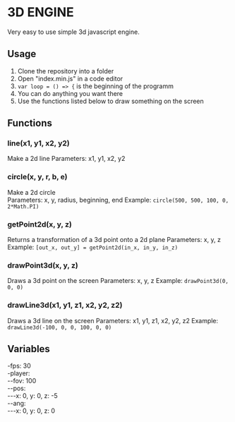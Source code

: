 # 3D ENGINE
Very easy to use simple 3d javascript engine.

## Usage
1. Clone the repository into a folder
1. Open "index.min.js" in a code editor
1. `var loop = () => {` is the beginning of the programm
1. You can do anything you want there
1. Use the functions listed below to draw something on the screen

## Functions
### line(x1, y1, x2, y2)
Make a 2d line
Parameters: x1, y1, x2, y2

### circle(x, y, r, b, e)
Make a 2d circle  
Parameters: x, y, radius, beginning, end
Example: `circle(500, 500, 100, 0, 2*Math.PI)`

### getPoint2d(x, y, z)
Returns a transformation of a 3d point onto a 2d plane
Parameters: x, y, z
Example: `[out_x, out_y] = getPoint2d(in_x, in_y, in_z)`

### drawPoint3d(x, y, z)
Draws a 3d point on the screen
Parameters: x, y, z
Example: `drawPoint3d(0, 0, 0)`

### drawLine3d(x1, y1, z1, x2, y2, z2)
Draws a 3d line on the screen
Parameters: x1, y1, z1, x2, y2, z2
Example: `drawLine3d(-100, 0, 0, 100, 0, 0)`

## Variables
-fps: 30  
-player:  
--fov: 100  
--pos:  
---x: 0, y: 0, z: -5  
--ang:  
---x: 0, y: 0, z: 0  